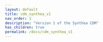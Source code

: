 ```yaml
---
layout: default
title: cdm_synthea_v1
nav_order: 1
description: "Version 1 of the Synthea CDM"
has_children: true
permalink: /docs/cdm_synthea_v1
---
```

